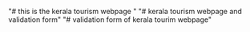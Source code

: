 "# this is the kerala tourism webpage " 
"# kerala tourism webpage and validation form" 
"# validation form of kerala tourim webpage" 
